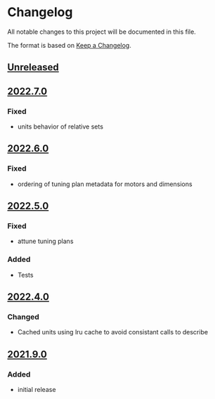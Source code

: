 # Changelog
All notable changes to this project will be documented in this file.

The format is based on [Keep a Changelog](https://keepachangelog.com/).

## [Unreleased]

## [2022.7.0]

### Fixed

- units behavior of relative sets

## [2022.6.0]

### Fixed
- ordering of tuning plan metadata for motors and dimensions

## [2022.5.0]

### Fixed
- attune tuning plans

### Added
- Tests

## [2022.4.0]

### Changed
- Cached units using lru cache to avoid consistant calls to describe

## [2021.9.0]

### Added
- initial release


[Unreleased]: https://github.com/wright-group/wright-plans/compare/v2022.7.0...HEAD
[2022.7.0]: https://github.com/wright-group/wright-plans/compare/v2022.6.0...v2022.7.0
[2022.6.0]: https://github.com/wright-group/wright-plans/compare/v2022.5.0...v2022.6.0
[2022.5.0]: https://github.com/wright-group/wright-plans/compare/v2022.4.0...v2022.5.0
[2022.4.0]: https://github.com/wright-group/wright-plans/compare/v2021.9.0...v2022.4.0
[2021.9.0]: https://github.com/wright-group/wright-plans/releases/tag/v2021.9.0

